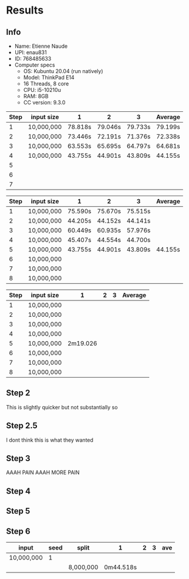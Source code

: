 # Results

## Info

- Name: Etienne Naude
- UPI: enau831
- ID: 768485633
- Computer specs
  - OS: Kubuntu 20.04 (run natively)
  - Model: ThinkPad E14
  - 16 Threads, 8 core
  - CPU: i5-10210u
  - RAM: 8GB
  - CC version: 9.3.0

| Step | input size | 1       | 2       | 3       | Average |
| ---- | ---------- | ------- | ------- | ------- | ------- |
| 1    | 10,000,000 | 78.818s | 79.046s | 79.733s | 79.199s |
| 2    | 10,000,000 | 73.446s | 72.191s | 71.376s | 72.338s |
| 3    | 10,000,000 | 63.553s | 65.695s | 64.797s | 64.681s |
| 4    | 10,000,000 | 43.755s | 44.901s | 43.809s | 44.155s |
| 5    |            |         |         |         |         |
| 6    |            |         |         |         |         |
| 7    |            |         |         |         |         |



| Step | input size | 1       | 2       | 3       | Average |
| ---- | ---------- | ------- | ------- | ------- | ------- |
| 1    | 10,000,000 | 75.590s | 75.670s | 75.515s |         |
| 2    | 10,000,000 | 44.205s | 44.152s | 44.141s |         |
| 3    | 10,000,000 | 60.449s | 60.935s | 57.976s |         |
| 4    | 10,000,000 | 45.407s | 44.554s | 44.700s |         |
| 5    | 10,000,000 | 43.755s | 44.901s | 43.809s | 44.155s |
| 6    | 10,000,000 |         |         |         |         |
| 7    | 10,000,000 |         |         |         |         |
| 8    | 10,000,000 |         |         |         |         |

| Step | input size | 1        | 2   | 3   | Average |
| ---- | ---------- | -------- | --- | --- | ------- |
| 1    | 10,000,000 |          |     |     |         |
| 2    | 10,000,000 |          |     |     |         |
| 3    | 10,000,000 |          |     |     |         |
| 4    | 10,000,000 |          |     |     |         |
| 5    | 10,000,000 | 2m19.026 |     |     |         |
| 6    | 10,000,000 |          |     |     |         |
| 7    | 10,000,000 |          |     |     |         |
| 8    | 10,000,000 |          |     |     |         |






## Step 2

This is slightly quicker but not substantially so

## Step 2.5

I dont think this is what they wanted

## Step 3

AAAH PAIN
AAAH MORE PAIN

## Step 4


## Step 5


## Step 6

| input      | seed | split     | 1         | 2   | 3   | ave |
| ---------- | ---- | --------- | --------- | --- | --- | --- |
| 10,000,000 | 1    |           |           |     |     |     |
|            |      | 8,000,000 | 0m44.518s |     |     |     |
